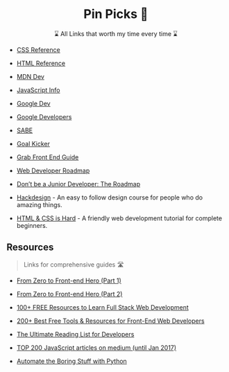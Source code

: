 
<h1 align="center">Pin Picks 📌</h1>

<p align="center">
⌛ All Links that worth my time every time ⌛
</p>

- [CSS Reference](http://cssreference.io/)
- [HTML Reference](http://htmlreference.io/)
- [MDN Dev](https://developer.mozilla.org/en-US/)
- [JavaScript Info](https://javascript.info/)
- [Google Dev](https://web.dev/)
- [Google Developers](https://developers.google.com/web/fundamentals)
- [SABE](https://sabe.io/)
- [Goal Kicker](http://goalkicker.com/)
- [Grab Front End Guide](https://github.com/grab/front-end-guide)
- [Web Developer Roadmap](https://github.com/kamranahmedse/developer-roadmap)
- [Don’t be a Junior Developer: The Roadmap](https://zerotomastery.io/blog/dont-be-a-junior-developer-the-roadmap/)

- [Hackdesign](https://hackdesign.org) - An easy to follow design course for people who do amazing things.
- [HTML & CSS is Hard](https://internetingishard.com/html-and-css/) - A friendly web development tutorial for complete beginners.

## Resources
> Links for comprehensive guides 🛣

- [From Zero to Front-end Hero (Part 1)](https://medium.freecodecamp.com/from-zero-to-front-end-hero-part-1-7d4f7f0bff02)
- [From Zero to Front-end Hero (Part 2)](https://medium.freecodecamp.com/from-zero-to-front-end-hero-part-2-adfa4824da9b)
- [100+ FREE Resources to Learn Full Stack Web Development](https://github.com/bmorelli25/Become-A-Full-Stack-Web-Developer)
- [200+ Best Free Tools & Resources for Front-End Web Developers](https://medium.com/@ti_asif/200-best-free-tools-resources-for-front-end-web-developers-3fb3c415a643#.oq3s5llo4)
- [The Ultimate Reading List for Developers](https://medium.com/@YogevSitton/the-ultimate-reading-list-for-developers-e96c832d9687)

- [TOP 200 JavaScript articles on medium (until Jan 2017)](https://hackernoon.com/top-200-javascript-articles-on-medium-until-jan-2017-a0c6a1bfe094)

- [Automate the Boring Stuff with Python](https://automatetheboringstuff.com/)

